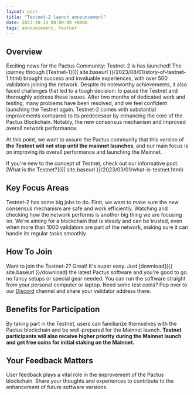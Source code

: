 ```yaml
---
layout: post
title: "Testnet-2 launch announcement"
date: 2023-10-14 00:00:00 +0000
tags: announcement, testnet
---
```


## Overview

Exciting news for the Pactus Community: Testnet-2 is has launched!
The journey through [Testnet-1]({{ site.baseurl }}/2023/08/01/story-of-testnet-1.html) brought success and invaluable experiences,
with over 500 validators joining the network.
Despite its noteworthy achievements, it also faced challenges that led to a tough decision: to pause the Testnet and
thoroughly address these issues.
After two months of dedicated work and testing, many problems have been resolved, and we feel confident launching the Testnet again.
Testnet-2 comes with substantial improvements compared to its predecessor by enhancing the core of the Pactus Blockchain.
Notably, the new consensus mechanism and improved overall network performance.

At this point, we want to assure the Pactus community that this version of **the Testnet will not stop until the mainnet launches**, and our main focus is on improving its overall performance and launching the Mainnet.

If you're new to the concept of Testnet, check out our informative post: [What is the Testnet?]({{ site.baseurl }}/2023/03/01/what-is-testnet.html)

## Key Focus Areas

Testnet-2 has some big jobs to do.
First, we want to make sure the new consensus mechanism are safe and work efficiently.
Watching and checking how the network performs is another big thing we are focusing on.
We're aiming for a blockchain that is steady and can be trusted, even when more than 1000 validators are part of the network,
making sure it can handle its regular tasks smoothly.

## How To Join

Want to join the Testnet-2? Great! It's super easy.
Just [download]({{ site.baseurl }}/download) the latest Pactus software and you're good to go.
no fancy setups or special gear needed.
You can run the software straight from your personal computer or laptop.
Need some test coins? Pop over to our [Discord](https://discord.gg/H5vZkNnXCu) channel and share your validator address there.

## Benefits for Participation

By taking part in the Testnet, users can familiarize themselves with the Pactus blockchain and
be well-prepared for the Mainnet launch.
**Testnet participants will also receive higher priority during the Mainnet launch and
get free coins for initial staking on the Mainnet.**

## Your Feedback Matters

User feedback plays a vital role in the improvement of the Pactus blockchain.
Share your thoughts and experiences to contribute to the enhancement of future software versions.
